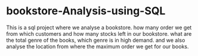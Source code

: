 # bookstore-Analysis-using-SQL
This is a sql project where we analyse a bookstore. how many order we get from which customers and how many stocks left in our bookstore.
what are the total genre of the books, which genre is in high demand. and we also analyse the location from where the maximum order we get for our books.
